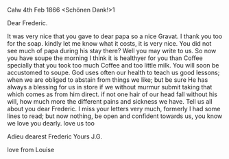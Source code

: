 Calw 4th Feb 1866
<Schönen Dank!>1

Dear Frederic.

It was very nice that you gave to dear papa so a nice Gravat. I thank you too for the soap. kindly let me know what it costs, it is very nice. You did not see much of papa during his stay there? Well you may write to us. So now you have soupe the morning I think it is healthyer for you than Coffee specially that you took too much Coffee and too little milk. You will soon be accustomed to soupe. God uses often our health to teach us good lessons; when we are obliged to abstain from things we like; but be sure He has always a blessing for us in store if we without murmur submit taking that which comes as from him direct. if not one hair of our head fall without his will, how much more the different pains and sickness we have. Tell us all about you dear Frederic. I miss your letters very much, formerly I had some lines to read; but now nothing, be open and confident towards us, you know we love you dearly. love us too

Adieu dearest Frederic
 Yours J.G.

love from Louise
